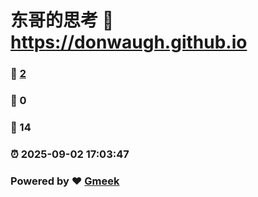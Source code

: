 # 东哥的思考 :link: https://donwaugh.github.io 
### :page_facing_up: [2](https://donwaugh.github.io/tag.html) 
### :speech_balloon: 0 
### :hibiscus: 14 
### :alarm_clock: 2025-09-02 17:03:47 
### Powered by :heart: [Gmeek](https://github.com/Meekdai/Gmeek)
